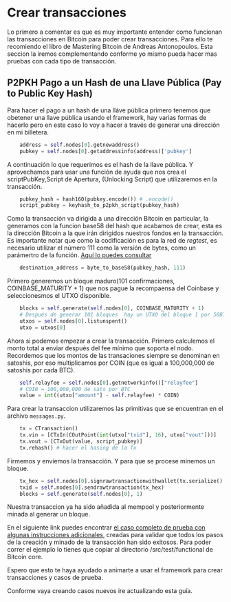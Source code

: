 # Crear transacciones

Lo primero a comentar es que es muy importante entender como funcionan las transacciones en Bitcoin para poder crear transacciones. Para ello te recomiendo el libro de Mastering Bitcoin de Andreas Antonopoulos. Esta seccion la iremos complementando conforme yo mismo pueda hacer mas pruebas con cada tipo de transacción.

## P2PKH Pago a un Hash de una Llave Pública (Pay to Public Key Hash)

Para hacer el pago a un hash de una lláve pública primero tenemos que obetener una llave pública usando el framework, hay varias formas de hacerlo pero en este caso lo voy a hacer a través de generar una dirección en mi billetera.

```python
    address = self.nodes[0].getnewaddress()
    pubkey = self.nodes[0].getaddressinfo(address)['pubkey']
```

A continuación lo que requerimos es el hash de la llave pública. Y aprovechamos para usar una función de ayuda que nos crea el scriptPubKey,Script de Apertura, (Unlocking Script) que utilizaremos en la transacción.

```python
    pubkey_hash = hash160(pubkey.encode()) # .encode()
    script_pubkey = keyhash_to_p2pkh_script(pubkey_hash)
```

Como la transacción va dirigida a una dirección Bitcoin en particular, la generamos con la funcion base58 del hash que acabamos de crear, esta es la dirección Bitcoin a la que irán dirigidos nuestros fondos en la transacción. Es importante notar que como la codificación es para la red de _regtest_, es necesario utilizar el número 111 como la versión de bytes, como un parámertro de la función. [Aquí lo puedes consultar](https://en.bitcoin.it/wiki/Base58Check_encoding#Encoding_a_Bitcoin_address)

```python
    destination_address = byte_to_base58(pubkey_hash, 111)
```
Primero generemos un bloque maduro(101 confirmaciones, COINBASE_MATURITY + 1) que nos pague la recompaensa del Coinbase y seleccionesmos el UTXO disponible.

```python
    blocks = self.generate(self.nodes[0], COINBASE_MATURITY + 1)
    # Después de generar 101 bloques  hay un UTXO del bloque 1 por 50BTC
    utxos = self.nodes[0].listunspent()
    utxo = utxos[0]
```

Ahora si podemos empezar a crear la transacción. Primero calculemos el monto total a enviar después del fee mínimo que soporta el nodo. Recordemos que los montos de las transaciones siempre se denominan en satoshis, por eso multiplicamos por COIN (que es igual a 100,000,000 de satoshis por cada BTC).

```python
    self.relayfee = self.nodes[0].getnetworkinfo()["relayfee"]
    # COIN = 100,000,000 de sats por BTC
    value = int((utxo["amount"] - self.relayfee) * COIN)
```

Para crear la transaccion utilizaremos las primitivas que se encuentran en el archivo `messages.py`.

```python
    tx = CTransaction()
    tx.vin = [CTxIn(COutPoint(int(utxo["txid"], 16), utxo["vout"]))]
    tx.vout = [CTxOut(value, script_pubkey)]
    tx.rehash() # hacer el hasing de la Tx
```
Firmemos y enviemos la transacción. Y para que se procese minemos un bloque.

```python
    tx_hex = self.nodes[0].signrawtransactionwithwallet(tx.serialize().hex())["hex"]
    txid = self.nodes[0].sendrawtransaction(tx_hex)
    blocks = self.generate(self.nodes[0], 1)
```

Nuestra transaccion ya ha sido añadida al mempool y posteriormente minada al generar un bloque.

En el siguiente link puedes encontrar [el caso completo de prueba con algunas instrucciones adicionales](mi_ejemplo_tx_P2PKH.py), creadas para validar que todos los pasos de la creación y minado de la transacción han sido exitosos. Para poder correr el ejemplo lo tienes que copiar al directorio /src/test/functional de Bitcoin core.

Espero que esto te haya ayudado a animarte a usar el framework para crear transacciones y casos de prueba.

Conforme vaya creando casos nuevos ire actualizando esta guía.
